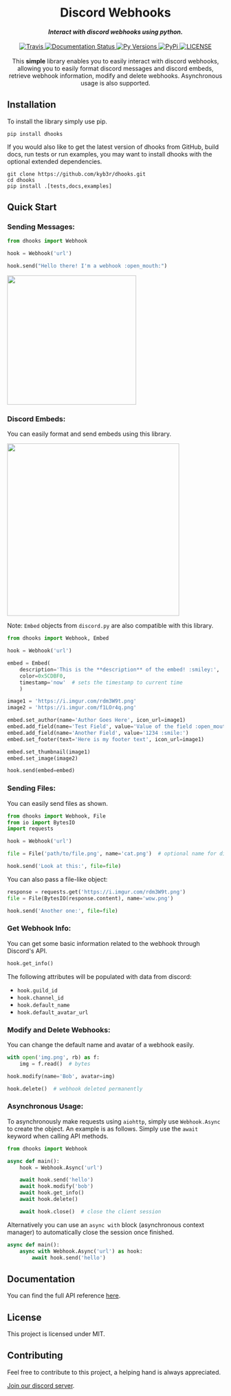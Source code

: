 <h1 align="center">Discord Webhooks</h1>

<div align="center">
  <strong><i>Interact with discord webhooks using python.</i></strong>
  <br>
  <br>

  <a href="https://travis-ci.com/kyb3r/dhooks">
    <img src="https://img.shields.io/travis/com/kyb3r/dhooks/master.svg?style=for-the-badge&colorB=06D6A0" alt="Travis" />
  </a>
  
  <a href="https://test-dhooks-doc.readthedocs.io/en/latest/?badge=latest">
    <img src="https://img.shields.io/readthedocs/dhooks.svg?style=for-the-badge&colorB=E8BE5D" alt="Documentation Status" />
  </a>

  <a href="https://github.com/kyb3r/dhooks/">
    <img src="https://img.shields.io/pypi/pyversions/dhooks.svg?style=for-the-badge&colorB=F489A3" alt="Py Versions" />
  </a>

  <a href="https://pypi.org/project/dhooks/">
    <img src="https://img.shields.io/pypi/v/dhooks.svg?style=for-the-badge&colorB=61829F" alt="PyPi" />
  </a>

  <a href="https://github.com/kyb3r/dhooks/blob/master/LICENSE">
    <img src="https://img.shields.io/github/license/kyb3r/dhooks.svg?style=for-the-badge&colorB=7289DA" alt="LICENSE" />
  </a>
</div>
<br>

<div align="center">
  This <strong>simple</strong> library enables you to easily interact with discord webhooks, allowing you to easily format discord messages and discord embeds, retrieve webhook information, modify and delete webhooks. Asynchronous usage is also supported.
</div>

## Installation

To install the library simply use pip.

```commandline
pip install dhooks
```

If you would also like to get the latest version of dhooks from GitHub, build docs, run tests or run examples, you may want to install
dhooks with the optional extended dependencies.

```commandline
git clone https://github.com/kyb3r/dhooks.git
cd dhooks
pip install .[tests,docs,examples]
```

## Quick Start

### Sending Messages:

```python
from dhooks import Webhook

hook = Webhook('url')

hook.send("Hello there! I'm a webhook :open_mouth:")
```

<img src='https://i.imgur.com/8wu283y.png' width=300>

### Discord Embeds:

You can easily format and send embeds using this library.

<img src='https://i.imgur.com/8Ms4OID.png' width=400>

Note: `Embed` objects from `discord.py` are also compatible with this library.

```python
from dhooks import Webhook, Embed

hook = Webhook('url')

embed = Embed(
    description='This is the **description** of the embed! :smiley:',
    color=0x5CDBF0,
    timestamp='now'  # sets the timestamp to current time
    )

image1 = 'https://i.imgur.com/rdm3W9t.png'
image2 = 'https://i.imgur.com/f1LOr4q.png'

embed.set_author(name='Author Goes Here', icon_url=image1)
embed.add_field(name='Test Field', value='Value of the field :open_mouth:')
embed.add_field(name='Another Field', value='1234 :smile:')
embed.set_footer(text='Here is my footer text', icon_url=image1)

embed.set_thumbnail(image1)
embed.set_image(image2)

hook.send(embed=embed)
```

### Sending Files:

You can easily send files as shown.

```python
from dhooks import Webhook, File
from io import BytesIO
import requests

hook = Webhook('url')

file = File('path/to/file.png', name='cat.png')  # optional name for discord

hook.send('Look at this:', file=file)
```

You can also pass a file-like object:

```python
response = requests.get('https://i.imgur.com/rdm3W9t.png')
file = File(BytesIO(response.content), name='wow.png')

hook.send('Another one:', file=file)
```

### Get Webhook Info:

You can get some basic information related to the webhook through Discord's API.

```python
hook.get_info()
```

The following attributes will be populated with data from discord:

- `hook.guild_id`
- `hook.channel_id`
- `hook.default_name`
- `hook.default_avatar_url`

### Modify and Delete Webhooks:

You can change the default name and avatar of a webhook easily.

```python
with open('img.png', rb) as f:
    img = f.read()  # bytes

hook.modify(name='Bob', avatar=img)

hook.delete()  # webhook deleted permanently
```

### Asynchronous Usage:

To asynchronously make requests using `aiohttp`, simply use `Webhook.Async` to create the object. An example is as follows. Simply use the `await` keyword when calling API methods.

```python
from dhooks import Webhook

async def main():
    hook = Webhook.Async('url')

    await hook.send('hello')
    await hook.modify('bob')
    await hook.get_info()
    await hook.delete()

    await hook.close()  # close the client session
```

Alternatively you can use an `async with` block (asynchronous context manager) to automatically close the session once finished.

```python
async def main():
    async with Webhook.Async('url') as hook:
        await hook.send('hello')
```

## Documentation

You can find the full API reference [here](https://dhooks.readthedocs.io).

## License

This project is licensed under MIT.

## Contributing

Feel free to contribute to this project, a helping hand is always appreciated.

[Join our discord server](https://discord.gg/etJNHCQ).
